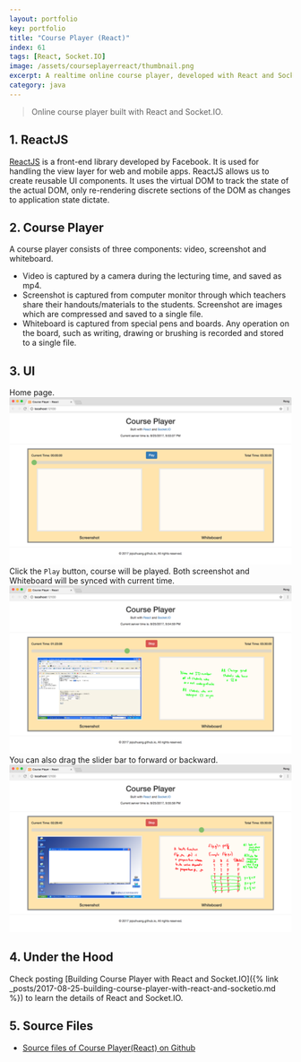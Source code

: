 ```yaml
---
layout: portfolio
key: portfolio
title: "Course Player (React)"
index: 61
tags: [React, Socket.IO]
image: /assets/courseplayerreact/thumbnail.png
excerpt: A realtime online course player, developed with React and Socket.IO.
category: java
---
```


> Online course player built with React and Socket.IO.

## 1. ReactJS
[ReactJS](https://reactjs.org/) is a front-end library developed by Facebook. It is used for handling the view layer for web and mobile apps. ReactJS allows us to create reusable UI components. It uses the virtual DOM to track the state of the actual DOM, only re-rendering discrete sections of the DOM as changes to application state dictate.

## 2. Course Player
A course player consists of three components: video, screenshot and whiteboard.

* Video is captured by a camera during the lecturing time, and saved as mp4.
* Screenshot is captured from computer monitor through which teachers share their handouts/materials to the students. Screenshot are images which are compressed and saved to a single file.
* Whiteboard is captured from special pens and boards. Any operation on the board, such as writing, drawing or brushing is recorded and stored to a single file.

## 3. UI
Home page.
![MIME Type](/public/pics/2017-08-25/homepage.png)
Click the `Play` button, course will be played. Both screenshot and Whiteboard will be synced with current time.
![MIME Type](/public/pics/2017-08-25/playing.png)
You can also drag the slider bar to forward or backward.
![MIME Type](/public/pics/2017-08-25/playing2.png)

## 4. Under the Hood
Check posting [Building Course Player with React and Socket.IO]({% link _posts/2017-08-25-building-course-player-with-react-and-socketio.md %}) to learn the details of React and Socket.IO.

## 5. Source Files
* [Source files of Course Player(React) on Github](https://github.com/jojozhuang/Tutorials/tree/master/SocketIOPlayer)
